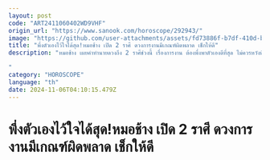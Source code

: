 ```yaml
---
layout: post
code: "ART2411060402WD9VHF"
origin_url: "https://www.sanook.com/horoscope/292943/"
image: "https://github.com/user-attachments/assets/fd73886f-b7df-410d-b218-6a7c07c1e63d"
title: "พึ่งตัวเองไว้ใจได้สุด!หมอช้าง เปิด 2 ราศี ดวงการงานมีเกณฑ์ผิดพลาด เช็กให้ดี"
description: "หมอช้าง เผยคำทำนายดวงถึง 2 ราศีช่วงนี้ เรื่องการงาน ต้องพึ่งพาตัวเองดีที่สุด ไม่ควรหวังพึ่งพาใคร

"
category: "HOROSCOPE"
language: "th"
date: 2024-11-06T04:10:15.479Z
---
```


# พึ่งตัวเองไว้ใจได้สุด!หมอช้าง เปิด 2 ราศี ดวงการงานมีเกณฑ์ผิดพลาด เช็กให้ดี